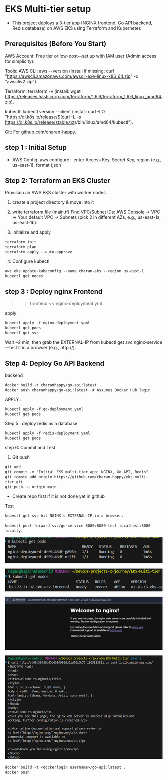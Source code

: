 # EKS Multi-tier setup 

- This project deploys a 3-tier app (NGINX frontend, Go API backend, Redis database) on AWS EKS using Terraform and Kubernetes

## Prerequisites (Before You Start)

AWS Account: Free tier or low-cost—set up with IAM user (Admin access for simplicity).

Tools:
AWS CLI: aws --version (install if missing: curl "https://awscli.amazonaws.com/awscli-exe-linux-x86_64.zip" -o "awscliv2.zip").

Terraform: terraform -v (install: wget https://releases.hashicorp.com/terraform/1.6.6/terraform_1.6.6_linux_amd64.zip).

kubectl: kubectl version --client (install: curl -LO "https://dl.k8s.io/release/$(curl -L -s https://dl.k8s.io/release/stable.txt)/bin/linux/amd64/kubectl").

Git: For github.com/charan-happy.

## step 1 : Initial Setup

- AWS Config: aws configure—enter Access Key, Secret Key, region (e.g., us-east-1), format (json

## Step 2: Terraform an EKS Cluster

Provision an AWS EKS cluster with worker nodes

1. create a project directory & move into it

2. write terraform file (main.tf)
Find VPC/Subnet IDs: AWS Console → VPC → Your default VPC → Subnets (pick 2 in different AZs, e.g., us-east-1a, us-east-1b).

3. Initialize and apply
```
terraform init 
terraform plan
terraform apply --auto-approve
```

4. Configure kubectl 
```
aws eks update-kubeconfig --name charan-eks --region us-east-1
kubectl get nodes
```
## step 3 : Deploy nginx Frontend

>> frontend << nginx-deployment.yml

apply 

```
kubectl apply -f nginx-deployment.yaml
kubectl get pods
kubectl get svc
```
Wait ~2 min, then grab the EXTERNAL-IP from kubectl get svc nginx-service—test it in a browser (e.g., http://<EXTERNAL-IP>).

## Step 4: Deploy Go API Backend

backend

```
docker build -t charanhappy/go-api:latest .
docker push charanhappy/go-api:latest  # Assumes Docker Hub login
```

APPLY :
```
kubectl apply -f go-deployment.yaml
kubectl get pods
```
Step 5 : deploy redis as a database

```
kubectl apply -f redis-deployment.yaml
kubectl get pods
```

step 6: Commit and Test

1. Git push 

```
git add .
git commit -m "Initial EKS multi-tier app: NGINX, Go API, Redis"
git remote add origin https://github.com/charan-happy/eks-multi-tier.git
git push -u origin main
```
- Create repo first if it is not done yet in github 

Test 

```
kubectl get svc—hit NGINX’s EXTERNAL-IP in a browser.

kubectl port-forward svc/go-service 8080:8080—test localhost:8080 locally.
```






![alt text](image-1.png)

![alt text](image-2.png)

![alt text](image.png)

![alt text](image-3.png)

```
docker build -t <dockerlogin username>/go-api:latest .
docker push
```